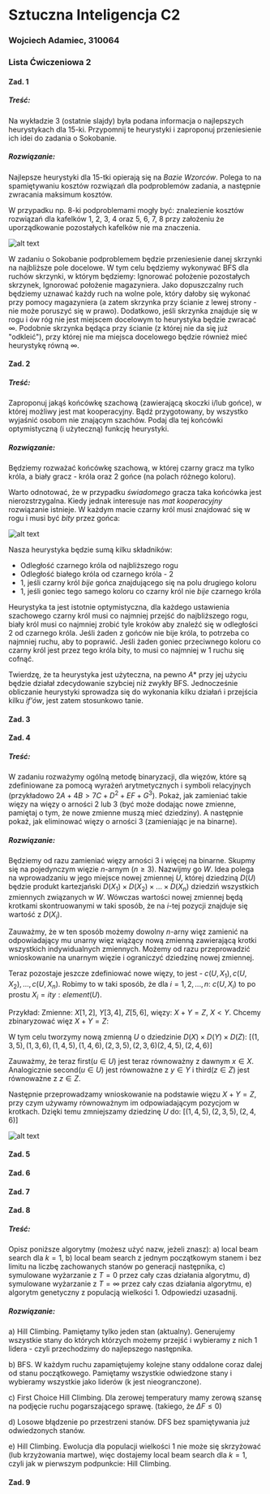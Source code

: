 # Sztuczna Inteligencja C2
### Wojciech Adamiec, 310064
### Lista Ćwiczeniowa 2

#### Zad. 1
##### Treść:
Na wykładzie 3 (ostatnie slajdy) była podana informacja o najlepszych heurystykach dla 15-ki. Przypomnij te heurystyki i zaproponuj przeniesienie ich idei do zadania o Sokobanie.

##### Rozwiązanie:
Najlepsze heurystyki dla 15-tki opierają się na *Bazie Wzorców*. Polega to na spamiętywaniu kosztów rozwiązań dla podproblemów zadania, a następnie zwracania maksimum kosztów.

W przypadku np. 8-ki podproblemami mogły być: znalezienie kosztów rozwiązań dla kafelków 1, 2, 3, 4 oraz 5, 6, 7, 8 przy założeniu że uporządkowanie pozostałych kafelków nie ma znaczenia.

![alt text](https://i.imgur.com/EnMKVAz.png "Obrazek z Wykładu 3")

W zadaniu o Sokobanie podproblemem będzie przeniesienie danej skrzynki na najbliższe pole docelowe. W tym celu będziemy wykonywać BFS dla ruchów skrzynki, w którym będziemy: Ignorować położenie pozostałych skrzynek, Ignorować położenie magazyniera. Jako dopuszczalny ruch będziemy uznawać każdy ruch na wolne pole, który dałoby się wykonać przy pomocy magazyniera (a zatem skrzynka przy ścianie z lewej strony - nie może poruszyć się w prawo). Dodatkowo, jeśli skrzynka znajduje się w rogu i ów róg nie jest miejscem docelowym to heurystyka będzie zwracać $\infty$. Podobnie skrzynka będąca przy ścianie (z której nie da się już "odkleić"), przy której nie ma miejsca docelowego będzie również mieć heurystykę równą $\infty$.

#### Zad. 2
##### Treść:
Zaproponuj jakąś końcówkę szachową (zawierającą skoczki i/lub gońce), w której możliwy jest mat kooperacyjny. Bądź przygotowany, by wszystko wyjaśnić osobom nie znającym szachów. Podaj dla tej końcówki optymistyczną (i użyteczną) funkcję heurystyki.

##### Rozwiązanie:
Będziemy rozważać końcówkę szachową, w której czarny gracz ma tylko króla, a biały gracz -  króla oraz 2 gońce (na polach różnego koloru).

Warto odnotować, że w przypadku *świadomego* gracza taka końcówka jest nierozstrzygalna. Kiedy jednak interesuje nas *mat kooperacyjny* rozwiązanie istnieje. W każdym macie czarny król musi znajdować się w rogu i musi być *bity* przez gońca:

![alt text](https://i.imgur.com/dzK1APm.png "Przykładowy Mat")

Nasza heurystyka będzie sumą kilku składników:
* Odległość czarnego króla od najbliższego rogu
* Odległość białego króla od czarnego króla - 2
* 1, jeśli czarny król *bije* gońca znajdującego się na polu drugiego koloru
* 1, jeśli goniec tego samego koloru co czarny król nie *bije* czarnego króla

Heurystyka ta jest istotnie optymistyczna, dla każdego ustawienia szachowego czarny król musi co najmniej przejść do najbliższego rogu, biały król musi co najmniej zrobić tyle kroków aby znaleźć się w odległości 2 od czarnego króla. Jeśli żaden z gońców nie bije króla, to potrzeba co najmniej ruchu, aby to poprawić. Jeśli żaden goniec przeciwnego koloru co czarny król jest przez tego króla bity, to musi co najmniej w 1 ruchu się cofnąć.

Twierdzę, że ta heurystyka jest użyteczna, na pewno $A*$ przy jej użyciu będzie działał zdecydowanie szybciej niż zwykły BFS. Jednocześnie obliczanie heurystyki sprowadza się do wykonania kilku działań i przejścia kilku *if'ów*, jest zatem stosunkowo tanie.

#### Zad. 3

#### Zad. 4
##### Treść:
W zadaniu rozważymy ogólną metodę binaryzacji, dla więzów, które są zdefiniowane za pomocą wyrażeń arytmetycznych i symboli relacyjnych (przykładowo $2A+ 4B > 7C + D^2 +EF +G^3$). Pokaż, jak zamieniać takie więzy na więzy o arności 2 lub 3 (być może dodając nowe zmienne, pamiętaj o tym, że nowe zmienne muszą mieć dziedziny). A następnie pokaż, jak eliminować więzy o arności 3 (zamieniając je na binarne).

##### Rozwiązanie:
Będziemy od razu zamieniać więzy arności 3 i więcej na binarne. Skupmy się na pojedynczym więzie $n$-arnym ($n \geq 3$). Nazwijmy go $W$. Idea polega na wprowadzaniu w jego miejsce nowej zmiennej $U$, której dziedziną $D(U)$ będzie produkt kartezjański $D(X_1)\times D(X_2) \times ...\times D(X_n)$ dziedziń wszystkich zmiennych związanych w $W$. Wówczas wartości nowej zmiennej będą krotkami skontruowanymi w taki sposób, że na $i$-tej pozycji znajduje się wartość z $D(X_i)$.

Zauważmy, że w ten sposób możemy dowolny $n$-arny więz zamienić na odpowiadający mu unarny więz wiążący nową zmienną zawierającą krotki  wszystkich indywidualnych zmiennych. Możemy od razu przeprowadzić wnioskowanie na unarnym więzie i ograniczyć dziedzinę nowej zmiennej.

Teraz pozostaje jeszcze zdefiniować nowe więzy, to jest - $c(U, X_1), c(U, X_2), ..., c(U, X_n)$. Robimy to w taki sposób, że dla $i = 1, 2, ..., n$:
$c(U, X_i)$ to po prostu $X_i=ity:element(U).$

Przykład:
Zmienne: $X[1, 2]$, $Y[3,4]$, $Z[5,6]$, więzy: $X+Y=Z$, $X<Y$.
Chcemy zbinaryzować więz $X+Y=Z$:

W tym celu tworzymy nową zmienną $U$ o dziedzinie $D(X)\times D(Y)\times  D(Z)$:
$[(1,3,5),(1,3,6),
 (1,4,5),(1,4,6),
 (2,3,5),(2,3,6)
 (2,4,5),(2,4,6)]$
 
Zauważmy, że teraz first($u \in U$) jest teraz równoważny z dawnym $x\in X$. Analogicznie second($u \in U$) jest równoważne z $y \in Y$ i third($z \in Z$) jest równoważne z $z \in Z$.

Następnie przeprowadzamy wnioskowanie na podstawie więzu $X+Y=Z$, przy czym używamy równoważnym im odpowiadającym pozycjom w krotkach. Dzięki temu zmniejszamy dziedzinę $U$ do:
$[(1,4,5),(2,3,5),(2,4,6)]$

![alt text](https://i.imgur.com/AbBXAkM.png "Wizualizacja grafu")



#### Zad. 5

#### Zad. 6

#### Zad. 7

#### Zad. 8
##### Treść:
Opisz poniższe algorytmy (możesz użyć nazw, jeżeli znasz):
a) local beam search dla $k = 1$,
b) local beam search z jednym początkowym stanem i bez limitu na  liczbę zachowanych stanów po generacji następnika,
c) symulowane wyżarzanie z $T = 0$ przez cały czas działania algorytmu,
d) symulowane wyżarzanie z $T = \infty$ przez cały czas działania algorytmu,
e) algorytm genetyczny z populacją wielkości $1$.
Odpowiedzi uzasadnij.

##### Rozwiązanie:

a) Hill Climbing. Pamiętamy tylko jeden stan (aktualny). Generujemy wszystkie stany do których którzych możemy przejść i wybieramy z nich 1 lidera - czyli przechodzimy do najlepszego następnika.

b) BFS. W każdym ruchu zapamiętujemy kolejne stany oddalone coraz dalej od stanu początkowego. Pamiętamy wszystkie odwiedzone stany i wybieramy wszystkie jako liderów (k jest nieogranczone).

c) First Choice Hill Climbing. Dla zerowej temperatury mamy zerową szansę na podjęcie ruchu pogarszającego sprawę. (takiego, że $\Delta F \leq 0$)

d) Losowe błądzenie po przestrzeni stanów. DFS bez spamiętywania już odwiedzonych stanów.

e) Hill Climbing. Ewolucja dla populacji wielkości 1 nie może się skrzyżować (lub krzyżowania martwe), więc dostajemy local beam search dla $k=1$, czyli jak w pierwszym podpunkcie: Hill Climbing.

#### Zad. 9